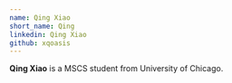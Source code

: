```yaml
---
name: Qing Xiao
short_name: Qing
linkedin: Qing Xiao
github: xqoasis
---
```


**Qing Xiao** is a MSCS student from University of Chicago.
